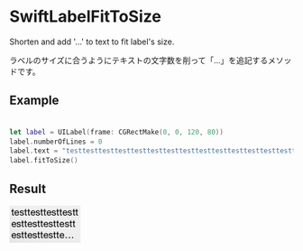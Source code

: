 SwiftLabelFitToSize
===================

Shorten and add '...' to text to fit label's size.

ラベルのサイズに合うようにテキストの文字数を削って「...」を追記するメソッドです。

## Example

```swift

let label = UILabel(frame: CGRectMake(0, 0, 120, 80))
label.numberOfLines = 0
label.text = "testtesttesttesttesttesttesttesttesttesttesttesttesttesttesttest"
label.fitToSize()

```

## Result

![](example_result.png)
